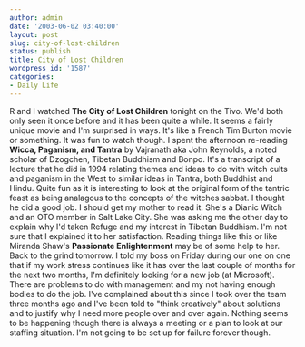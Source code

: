 ```yaml
---
author: admin
date: '2003-06-02 03:40:00'
layout: post
slug: city-of-lost-children
status: publish
title: City of Lost Children
wordpress_id: '1587'
categories:
- Daily Life
---
```


R and I watched **The City of Lost Children** tonight on the Tivo. We'd
both only seen it once before and it has been quite a while. It seems a
fairly unique movie and I'm surprised in ways. It's like a French Tim
Burton movie or something. It was fun to watch though. I spent the
afternoon re-reading **Wicca, Paganism, and Tantra** by Vajranath aka
John Reynolds, a noted scholar of Dzogchen, Tibetan Buddhism and Bonpo.
It's a transcript of a lecture that he did in 1994 relating themes and
ideas to do with witch cults and paganism in the West to similar ideas
in Tantra, both Buddhist and Hindu. Quite fun as it is interesting to
look at the original form of the tantric feast as being analagous to the
concepts of the witches sabbat. I thought he did a good job. I should
get my mother to read it. She's a Dianic Witch and an OTO member in Salt
Lake City. She was asking me the other day to explain why I'd taken
Refuge and my interest in Tibetan Buddhism. I'm not sure that I
explained it to her satisfaction. Reading things like this or like
Miranda Shaw's **Passionate Enlightenment** may be of some help to her.
Back to the grind tomorrow. I told my boss on Friday during our one on
one that if my work stress continues like it has over the last couple of
months for the next two months, I'm definitely looking for a new job (at
Microsoft). There are problems to do with management and my not having
enough bodies to do the job. I've complained about this since I took
over the team three months ago and I've been told to "think creatively"
about solutions and to justify why I need more people over and over
again. Nothing seems to be happening though there is always a meeting or
a plan to look at our staffing situation. I'm not going to be set up for
failure forever though.
